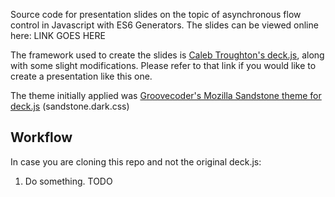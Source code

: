 Source code for presentation slides on the topic of asynchronous flow control in Javascript with ES6 Generators. The slides can be viewed online here: LINK GOES HERE

The framework used to create the slides is [Caleb Troughton's deck.js](http://imakewebthings.com/deck.js/), along with some slight modifications. Please refer to that link if you would like to create a presentation like this one.

The theme initially applied was [Groovecoder's Mozilla Sandstone theme for deck.js](https://github.com/groovecoder/deckjs-theme-mozilla) (sandstone.dark.css)

## Workflow

In case you are cloning this repo and not the original deck.js:

1. Do something. TODO
